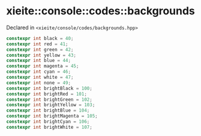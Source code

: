 # xieite::console::codes::backgrounds
Declared in `<xieite/console/codes/backgrounds.hpp>`
```cpp
constexpr int black = 40;
constexpr int red = 41;
constexpr int green = 42;
constexpr int yellow = 43;
constexpr int blue = 44;
constexpr int magenta = 45;
constexpr int cyan = 46;
constexpr int white = 47;
constexpr int none = 49;
constexpr int brightBlack = 100;
constexpr int brightRed = 101;
constexpr int brightGreen = 102;
constexpr int brightYellow = 103;
constexpr int brightBlue = 104;
constexpr int brightMagenta = 105;
constexpr int brightCyan = 106;
constexpr int brightWhite = 107;
```
